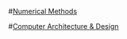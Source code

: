 #[Numerical Methods](https://github.com/CLown1331/Study-Notes/tree/master/Fall-2016/Numerical-Methods "Numerical Methods")

#[Computer Architecture & Design](https://github.com/CLown1331/Study-Notes/tree/master/Fall-2016/Computer-Architecture-And-Design "Computer Architecture & Design")
